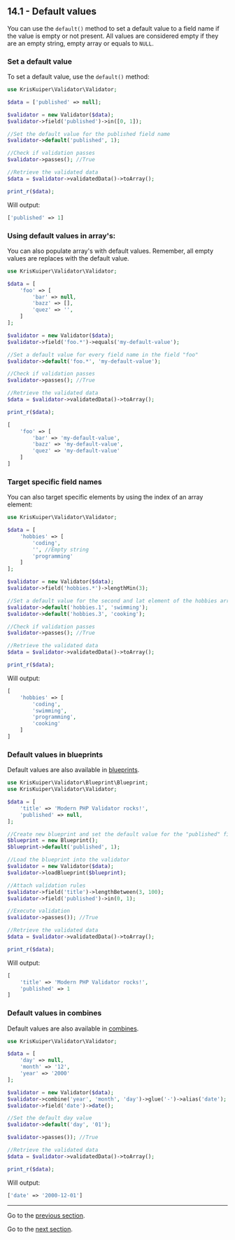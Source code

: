 ## 14.1 - Default values

You can use the `default()` method to set a default value to a field name if the value is empty or not present. All values are considered empty if they are an empty string, empty array or equals to `NULL`.

### Set a default value
To set a default value, use the `default()` method:
```php
use KrisKuiper\Validator\Validator;

$data = ['published' => null];

$validator = new Validator($data);
$validator->field('published')->in([0, 1]);

//Set the default value for the published field name
$validator->default('published', 1);

//Check if validation passes
$validator->passes(); //True

//Retrieve the validated data
$data = $validator->validatedData()->toArray();

print_r($data);
```

Will output:
```php
['published' => 1]
```


### Using default values in array's:
You can also populate array's with default values. Remember, all empty values are replaces with the default value.
```php
use KrisKuiper\Validator\Validator;

$data = [
    'foo' => [
        'bar' => null, 
        'bazz' => [], 
        'quez' => '',
    ]
];

$validator = new Validator($data);
$validator->field('foo.*')->equals('my-default-value');

//Set a default value for every field name in the field "foo"
$validator->default('foo.*', 'my-default-value');

//Check if validation passes
$validator->passes(); //True

//Retrieve the validated data
$data = $validator->validatedData()->toArray();

print_r($data);
```

```php
[
    'foo' => [
        'bar' => 'my-default-value',
        'bazz' => 'my-default-value',
        'quez' => 'my-default-value'
    ]
]
```

### Target specific field names
You can also target specific elements by using the index of an array element:
```php
use KrisKuiper\Validator\Validator;

$data = [
    'hobbies' => [
        'coding',
        '', //Empty string
        'programming' 
    ]
];

$validator = new Validator($data);
$validator->field('hobbies.*')->lengthMin(3);

//Set a default value for the second and lat element of the hobbies array
$validator->default('hobbies.1', 'swimming');
$validator->default('hobbies.3', 'cooking');

//Check if validation passes
$validator->passes(); //True

//Retrieve the validated data
$data = $validator->validatedData()->toArray();

print_r($data);
```

Will output:
```php
[
    'hobbies' => [
        'coding',
        'swimming',
        'programming',
        'cooking'
    ]
]
```

### Default values in blueprints
Default values are also available in [blueprints](/docs/12%20-%20Validation%20blueprints/12.1%20-%20Using%20blueprints.md).
```php
use KrisKuiper\Validator\Blueprint\Blueprint;
use KrisKuiper\Validator\Validator;

$data = [
    'title' => 'Modern PHP Validator rocks!', 
    'published' => null, 
];

//Create new blueprint and set the default value for the "published" field name
$blueprint = new Blueprint();
$blueprint->default('published', 1);

//Load the blueprint into the validator
$validator = new Validator($data);
$validator->loadBlueprint($blueprint);

//Attach validation rules
$validator->field('title')->lengthBetween(3, 100);
$validator->field('published')->in(0, 1);

//Execute validation
$validator->passes()); //True

//Retrieve the validated data
$data = $validator->validatedData()->toArray();

print_r($data);
```

Will output:
```php
[
    'title' => 'Modern PHP Validator rocks!',
    'published' => 1
]
```



### Default values in combines
Default values are also available in [combines](/docs/08%20-%20Combining%20fields%20for%20single%20validation/8.1%20-%20Combining%20fields.md).
```php
use KrisKuiper\Validator\Validator;

$data = [
    'day' => null, 
    'month' => '12', 
    'year' => '2000'
];

$validator = new Validator($data);
$validator->combine('year', 'month', 'day')->glue('-')->alias('date');
$validator->field('date')->date();

//Set the default day value
$validator->default('day', '01');

$validator->passes()); //True

//Retrieve the validated data
$data = $validator->validatedData()->toArray();

print_r($data);
```

Will output:
```php
['date' => '2000-12-01']
```


---------------

Go to the [previous section](/docs/13%20-%20Middleware/13.3%20-%20Custom%20middleware.md).

Go to the [next section](/docs/15%20-%20Events/15.1%20-%20Before%20validation%20event.md).